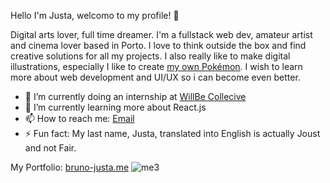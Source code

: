 Hello I'm Justa, welcomo to my profile! 👋

Digital arts lover, full time dreamer. I'm a fullstack web dev, amateur artist and cinema lover based in Porto. I love to think outside the box and find creative solutions for all my projects. I also really like to make digital illustrations, especially I like to create [my own Pokémon](https://www.instagram.com/stellaregion/). I wish to learn more about web development and UI/UX so i can become even better.

- 🔭 I’m currently doing an internship at [WillBe Collecive](https://www.linkedin.com/company/willbecollective/)
- 🌱 I’m currently learning more about React.js
- 📫 How to reach me: [Email](mailto:brunomajusta@gmail.com)
- ⚡ Fun fact: My last name, Justa, translated into English is actually Joust and not Fair.

My Portfolio: [bruno-justa.me](www.bruno-justa.me)
![me3](https://user-images.githubusercontent.com/44089259/122214548-1fe42000-cea2-11eb-90f2-4128a7dde25c.png)
